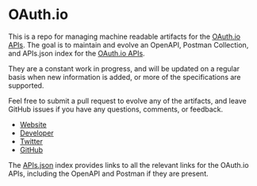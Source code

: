 # OAuth.ioThis is a repo for managing machine readable artifacts for the [OAuth.io APIs](https://oauth.io/). The goal is to maintain and evolve an OpenAPI, Postman Collection, and APIs.json index for the [OAuth.io APIs](https://oauth.io/).They are a constant work in progress, and will be updated on a regular basis when new information is added, or more of the specifications are supported.Feel free to submit a pull request to evolve any of the artifacts, and leave GitHub issues if you have any questions, comments, or feedback.- [Website](https://oauth.io/)- [Developer](https://oauth.io/)- [Twitter](https://twitter.com/OAuth_io)- [GitHub](https://github.com/oauth-io)The [APIs.json](https://github.com/api-evangelist/oauth-io/blob/master/apis.json) index provides links to all the relevant links for the OAuth.io APIs, including the OpenAPI and Postman if they are present.